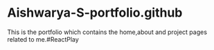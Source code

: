 # Aishwarya-S-portfolio.github
This is the portfolio which contains the home,about and project pages related to me.#ReactPlay
